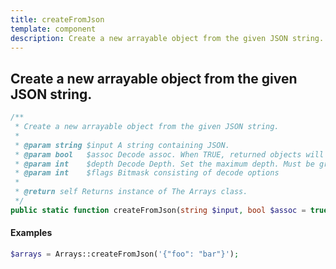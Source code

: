 ```yaml
---
title: createFromJson
template: component
description: Create a new arrayable object from the given JSON string.
---
```


<h2 class="font-normal text-lg">
Create a new arrayable object from the given JSON string.
</h2>

```php
/**
 * Create a new arrayable object from the given JSON string.
 *
 * @param string $input A string containing JSON.
 * @param bool   $assoc Decode assoc. When TRUE, returned objects will be converted into associative arrays.
 * @param int    $depth Decode Depth. Set the maximum depth. Must be greater than zero.
 * @param int    $flags Bitmask consisting of decode options
 *
 * @return self Returns instance of The Arrays class.
 */
public static function createFromJson(string $input, bool $assoc = true, int $depth = 512, int $flags = 0): self
```

#### Examples

```php
$arrays = Arrays::createFromJson('{"foo": "bar"}');
```
